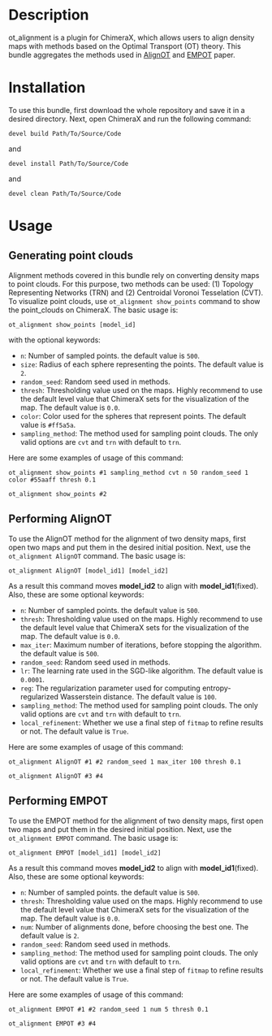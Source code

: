 # Description
ot_alignment is a plugin for ChimeraX, which allows users to align density maps with methods based on the Optimal Transport (OT) theory. This bundle aggregates the methods used in [AlignOT](https://arxiv.org/abs/2210.09361) and [EMPOT](https://arxiv.org/abs/2311.00850) paper.


# Installation 
To use this bundle, first download the whole repository and save it in a desired directory. Next, open ChimeraX and run the following command:
```
devel build Path/To/Source/Code
```
and
```
devel install Path/To/Source/Code
```
and
```
devel clean Path/To/Source/Code
```

# Usage
## Generating point clouds 
Alignment methods covered in this bundle rely on converting density maps to point clouds. For this purpose, two methods can be used: (1) Topology Representing Networks (TRN) and (2) Centroidal Voronoi Tesselation (CVT). To visualize point clouds, use ```ot_alignment show_points``` command to show the point_clouds on ChimeraX. The basic usage is:
```
ot_alignment show_points [model_id]
```
with the optional keywords:
* `n`: Number of sampled points. the default value is `500`.
* `size`: Radius of each sphere representing the points. The default value is `2`.
* `random_seed`: Random seed used in methods.
* `thresh`: Thresholding value used on the maps. Highly recommend to use the default level value that ChimeraX sets for the visualization of the map. The default value is `0.0`.
* `color`: Color used for the spheres that represent points. The default value is `#ff5a5a`.
* `sampling_method`: The method used for sampling point clouds. The only valid options are `cvt` and `trn` with default to `trn`.

Here are some examples of usage of this command:
```
ot_alignment show_points #1 sampling_method cvt n 50 random_seed 1 color #55aaff thresh 0.1
```
```
ot_alignment show_points #2
```

## Performing AlignOT
To use the AlignOT method for the alignment of two density maps, first open two maps and put them in the desired initial position. Next, use the `ot_alignment AlignOT` command. The basic usage is:
```
ot_alignment AlignOT [model_id1] [model_id2]
```
As a result this command moves **model_id2** to align with **model_id1**(fixed). Also, these are some optional keywords:
* `n`: Number of sampled points. the default value is `500`.
* `thresh`: Thresholding value used on the maps. Highly recommend to use the default level value that ChimeraX sets for the visualization of the map. The default value is `0.0`.
* `max_iter`: Maximum number of iterations, before stopping the algorithm. the default value is `500`.
* `random_seed`: Random seed used in methods.
* `lr`: The learning rate used in the SGD-like algorithm. The default value is `0.0001`.
* `reg`: The regularization parameter used for computing entropy-regularized Wasserstein distance. The default value is `100`.
* `sampling_method`: The method used for sampling point clouds. The only valid options are `cvt` and `trn` with default to `trn`.
* `local_refinement`: Whether we use a final step of `fitmap` to refine results or not. The default value is `True`.

Here are some examples of usage of this command:
```
ot_alignment AlignOT #1 #2 random_seed 1 max_iter 100 thresh 0.1
```
```
ot_alignment AlignOT #3 #4
```

## Performing EMPOT
To use the EMPOT method for the alignment of two density maps, first open two maps and put them in the desired initial position. Next, use the `ot_alignment EMPOT` command. The basic usage is:
```
ot_alignment EMPOT [model_id1] [model_id2]
```
As a result this command moves **model_id2** to align with **model_id1**(fixed). Also, these are some optional keywords:
* `n`: Number of sampled points. the default value is `500`.
* `thresh`: Thresholding value used on the maps. Highly recommend to use the default level value that ChimeraX sets for the visualization of the map. The default value is `0.0`.
* `num`: Number of alignments done, before choosing the best one. The default value is `2`.
* `random_seed`: Random seed used in methods.
* `sampling_method`: The method used for sampling point clouds. The only valid options are `cvt` and `trn` with default to `trn`.
* `local_refinement`: Whether we use a final step of `fitmap` to refine results or not. The default value is `True`.

Here are some examples of usage of this command:
```
ot_alignment EMPOT #1 #2 random_seed 1 num 5 thresh 0.1
```
```
ot_alignment EMPOT #3 #4
```
